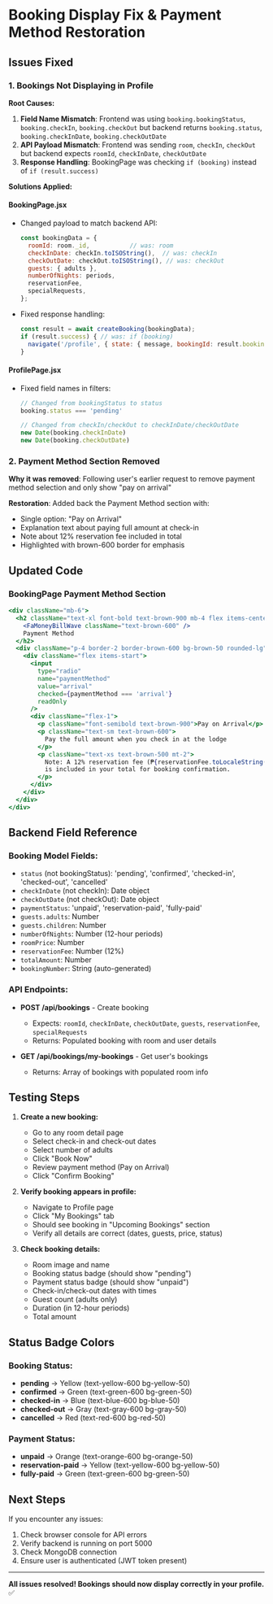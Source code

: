 # Booking Display Fix & Payment Method Restoration

## Issues Fixed

### 1. **Bookings Not Displaying in Profile**

**Root Causes:**
1. **Field Name Mismatch**: Frontend was using `booking.bookingStatus`, `booking.checkIn`, `booking.checkOut` but backend returns `booking.status`, `booking.checkInDate`, `booking.checkOutDate`
2. **API Payload Mismatch**: Frontend was sending `room`, `checkIn`, `checkOut` but backend expects `roomId`, `checkInDate`, `checkOutDate`
3. **Response Handling**: BookingPage was checking `if (booking)` instead of `if (result.success)`

**Solutions Applied:**

#### BookingPage.jsx
- Changed payload to match backend API:
  ```javascript
  const bookingData = {
    roomId: room._id,           // was: room
    checkInDate: checkIn.toISOString(),  // was: checkIn
    checkOutDate: checkOut.toISOString(), // was: checkOut
    guests: { adults },
    numberOfNights: periods,
    reservationFee,
    specialRequests,
  };
  ```
- Fixed response handling:
  ```javascript
  const result = await createBooking(bookingData);
  if (result.success) { // was: if (booking)
    navigate('/profile', { state: { message, bookingId: result.booking._id }});
  }
  ```

#### ProfilePage.jsx
- Fixed field names in filters:
  ```javascript
  // Changed from bookingStatus to status
  booking.status === 'pending'
  
  // Changed from checkIn/checkOut to checkInDate/checkOutDate
  new Date(booking.checkInDate)
  new Date(booking.checkOutDate)
  ```

### 2. **Payment Method Section Removed**

**Why it was removed**: Following user's earlier request to remove payment method selection and only show "pay on arrival"

**Restoration**: Added back the Payment Method section with:
- Single option: "Pay on Arrival"
- Explanation text about paying full amount at check-in
- Note about 12% reservation fee included in total
- Highlighted with brown-600 border for emphasis

## Updated Code

### BookingPage Payment Method Section
```jsx
<div className="mb-6">
  <h2 className="text-xl font-bold text-brown-900 mb-4 flex items-center gap-2">
    <FaMoneyBillWave className="text-brown-600" />
    Payment Method
  </h2>
  <div className="p-4 border-2 border-brown-600 bg-brown-50 rounded-lg">
    <div className="flex items-start">
      <input
        type="radio"
        name="paymentMethod"
        value="arrival"
        checked={paymentMethod === 'arrival'}
        readOnly
      />
      <div className="flex-1">
        <p className="font-semibold text-brown-900">Pay on Arrival</p>
        <p className="text-sm text-brown-600">
          Pay the full amount when you check in at the lodge
        </p>
        <p className="text-xs text-brown-500 mt-2">
          Note: A 12% reservation fee (₱{reservationFee.toLocaleString()}) 
          is included in your total for booking confirmation.
        </p>
      </div>
    </div>
  </div>
</div>
```

## Backend Field Reference

### Booking Model Fields:
- `status` (not bookingStatus): 'pending', 'confirmed', 'checked-in', 'checked-out', 'cancelled'
- `checkInDate` (not checkIn): Date object
- `checkOutDate` (not checkOut): Date object
- `paymentStatus`: 'unpaid', 'reservation-paid', 'fully-paid'
- `guests.adults`: Number
- `guests.children`: Number
- `numberOfNights`: Number (12-hour periods)
- `roomPrice`: Number
- `reservationFee`: Number (12%)
- `totalAmount`: Number
- `bookingNumber`: String (auto-generated)

### API Endpoints:
- **POST /api/bookings** - Create booking
  - Expects: `roomId`, `checkInDate`, `checkOutDate`, `guests`, `reservationFee`, `specialRequests`
  - Returns: Populated booking with room and user details

- **GET /api/bookings/my-bookings** - Get user's bookings
  - Returns: Array of bookings with populated room info

## Testing Steps

1. **Create a new booking:**
   - Go to any room detail page
   - Select check-in and check-out dates
   - Select number of adults
   - Click "Book Now"
   - Review payment method (Pay on Arrival)
   - Click "Confirm Booking"

2. **Verify booking appears in profile:**
   - Navigate to Profile page
   - Click "My Bookings" tab
   - Should see booking in "Upcoming Bookings" section
   - Verify all details are correct (dates, guests, price, status)

3. **Check booking details:**
   - Room image and name
   - Booking status badge (should show "pending")
   - Payment status badge (should show "unpaid")
   - Check-in/check-out dates with times
   - Guest count (adults only)
   - Duration (in 12-hour periods)
   - Total amount

## Status Badge Colors

### Booking Status:
- **pending** → Yellow (text-yellow-600 bg-yellow-50)
- **confirmed** → Green (text-green-600 bg-green-50)
- **checked-in** → Blue (text-blue-600 bg-blue-50)
- **checked-out** → Gray (text-gray-600 bg-gray-50)
- **cancelled** → Red (text-red-600 bg-red-50)

### Payment Status:
- **unpaid** → Orange (text-orange-600 bg-orange-50)
- **reservation-paid** → Yellow (text-yellow-600 bg-yellow-50)
- **fully-paid** → Green (text-green-600 bg-green-50)

## Next Steps

If you encounter any issues:
1. Check browser console for API errors
2. Verify backend is running on port 5000
3. Check MongoDB connection
4. Ensure user is authenticated (JWT token present)

---

**All issues resolved! Bookings should now display correctly in your profile.** ✅
